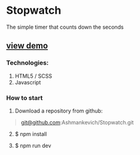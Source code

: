# Stopwatch

The simple timer that counts down the seconds
## [view demo](https://ashmankevich.github.io/stopwatch/)

### Technologies:
1. HTML5 / SCSS
2. Javascript

### How to start
1. Download a repository from github:
>git@github.com:Ashmankevich/Stopwatch.git

2. $ npm install

3. $ npm run dev


